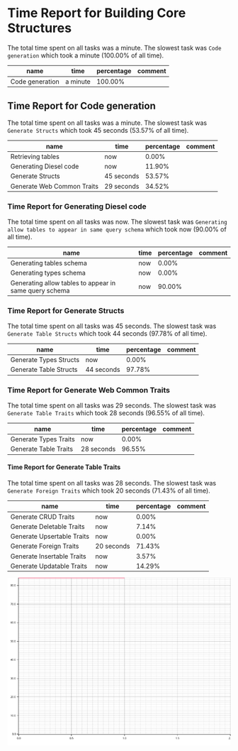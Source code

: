 # Time Report for Building Core Structures

The total time spent on all tasks was a minute.
The slowest task was `Code generation` which took a minute (100.00% of all time).

| name            | time     | percentage | comment |
|-----------------|----------|------------|---------|
| Code generation | a minute | 100.00%    |         |

## Time Report for Code generation

The total time spent on all tasks was a minute.
The slowest task was `Generate Structs` which took 45 seconds (53.57% of all time).

| name                       | time       | percentage | comment |
|----------------------------|------------|------------|---------|
| Retrieving tables          | now        | 0.00%      |         |
| Generating Diesel code     | now        | 11.90%     |         |
| Generate Structs           | 45 seconds | 53.57%     |         |
| Generate Web Common Traits | 29 seconds | 34.52%     |         |

### Time Report for Generating Diesel code

The total time spent on all tasks was now.
The slowest task was `Generating allow tables to appear in same query schema` which took now (90.00% of all time).

| name                                                   | time | percentage | comment |
|--------------------------------------------------------|------|------------|---------|
| Generating tables schema                               | now  | 0.00%      |         |
| Generating types schema                                | now  | 0.00%      |         |
| Generating allow tables to appear in same query schema | now  | 90.00%     |         |

### Time Report for Generate Structs

The total time spent on all tasks was 45 seconds.
The slowest task was `Generate Table Structs` which took 44 seconds (97.78% of all time).

| name                   | time       | percentage | comment |
|------------------------|------------|------------|---------|
| Generate Types Structs | now        | 0.00%      |         |
| Generate Table Structs | 44 seconds | 97.78%     |         |

### Time Report for Generate Web Common Traits

The total time spent on all tasks was 29 seconds.
The slowest task was `Generate Table Traits` which took 28 seconds (96.55% of all time).

| name                  | time       | percentage | comment |
|-----------------------|------------|------------|---------|
| Generate Types Traits | now        | 0.00%      |         |
| Generate Table Traits | 28 seconds | 96.55%     |         |

#### Time Report for Generate Table Traits

The total time spent on all tasks was 28 seconds.
The slowest task was `Generate Foreign Traits` which took 20 seconds (71.43% of all time).

| name                       | time       | percentage | comment |
|----------------------------|------------|------------|---------|
| Generate CRUD Traits       | now        | 0.00%      |         |
| Generate Deletable Traits  | now        | 7.14%      |         |
| Generate Upsertable Traits | now        | 0.00%      |         |
| Generate Foreign Traits    | 20 seconds | 71.43%     |         |
| Generate Insertable Traits | now        | 3.57%      |         |
| Generate Updatable Traits  | now        | 14.29%     |         |

![Plot](time_requirements_report.png)
